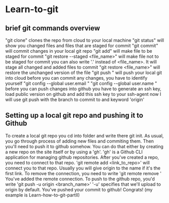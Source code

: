 # Learn-to-git
## brief git commands overview
"git clone" clones the repo from cloud to your local machine
"git status" will show you changed files and files that are staged for commit
"git commit" will commit changes in your local git repo
"git add" will make file to be staged for commit
"git restore --staged <file_name>" will make file not to be staged for commit
you can also write '.' instead of <file_name>. It will stage all changed and added files to commit
"git restore <file_name>" will restore the unchanged version of the file
"git push <repo>" will push your local git into cloud
before you can commit any changes, you have to identify yourself
"git config --global user.email <email>"
"git config --global user.name <name>"
before you can push changes into github you have to generate an ssh key, load public version on github
and add this ssh key to your ssh-agent
now I will use git push <repo> with the branch to commit to and keyword 'origin'
## Setting up a local git repo and pushing it to Github
To create a local git repo you cd into folder and write there git init.
As usual, you go through process of adding new files and commiting them.
Then you'll need to push it to github somehow.
You can do that either by creating a new repo on the site itself or by using a 'gh'.
'gh' is a Github CLI application for managing github repositories.
After you've created a repo, you need to connect to that repo.
'git remote add <name> <link_to_repo>' will connect you to that repo.
Usually you will give origin to the name if it's the first link.
To remove the connection, you need to write 'git remote remove <name>'
You've added the remote connection.
To push to the github repo, you'd write 'git push -u origin <branch_name>'
'-u' specifies that we'll upload to origin by default.
You've pushed your commit to github! Congrats! (my example is Learn-how-to-git-partII)